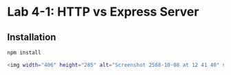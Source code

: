 # Lab 4-1: HTTP vs Express Server

## Installation
```bash
npm install

<img width="406" height="285" alt="Screenshot 2568-10-08 at 12 41 40" src="https://github.com/user-attachments/assets/47e599d9-d18f-4cf6-b934-d68aae2f37b6" />
